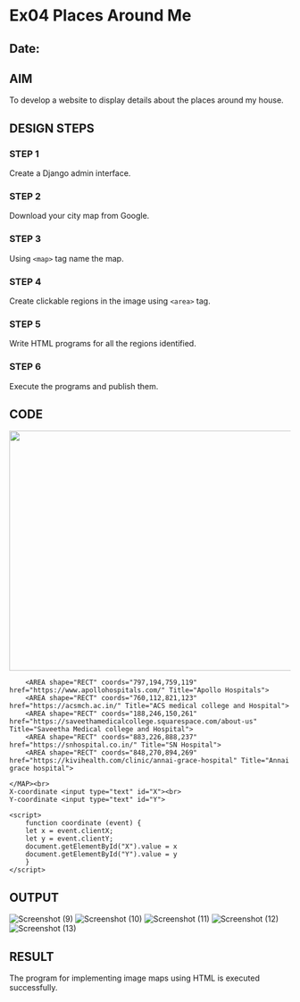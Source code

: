 # Ex04 Places Around Me
## Date: 

## AIM
To develop a website to display details about the places around my house.

## DESIGN STEPS

### STEP 1
Create a Django admin interface.

### STEP 2
Download your city map from Google.

### STEP 3
Using ```<map>``` tag name the map.

### STEP 4
Create clickable regions in the image using ```<area>``` tag.

### STEP 5 
Write HTML programs for all the regions identified.

### STEP 6
Execute the programs and publish them.

## CODE
<!DOCTYPE html>
<html lang="en">
<head>
    <meta charset="UTF-8">
    <meta name="viewport" content="width=device-width, initial-scale=1.0">
    <title>Image Map</title>
</head>
<body>
    <IMG src="map.png" width="1000" height="430" usemap="#MapNew" onmousemove="coordinate(event)"></IMG>
    <MAP name="MapNew">

        <AREA shape="RECT" coords="797,194,759,119" href="https://www.apollohospitals.com/" Title="Apollo Hospitals">
        <AREA shape="RECT" coords="760,112,821,123" href="https://acsmch.ac.in/" Title="ACS medical college and Hospital">
        <AREA shape="RECT" coords="188,246,150,261" href="https://saveethamedicalcollege.squarespace.com/about-us" Title="Saveetha Medical college and Hospital">
        <AREA shape="RECT" coords="883,226,888,237" href="https://snhospital.co.in/" Title="SN Hospital">
        <AREA shape="RECT" coords="848,270,894,269" href="https://kivihealth.com/clinic/annai-grace-hospital" Title="Annai grace hospital">

    </MAP><br>
    X-coordinate <input type="text" id="X"><br>
    Y-coordinate <input type="text" id="Y">

    <script>
        function coordinate (event) {
        let x = event.clientX;
        let y = event.clientY;
        document.getElementById("X").value = x
        document.getElementById("Y").value = y
        } 
    </script>

</body>
</html>

## OUTPUT

![Screenshot (9)](https://github.com/Pavithra-M119/NearMe/assets/119229774/4725a1b3-3b7a-4f40-a59f-4d3be03617b7)
![Screenshot (10)](https://github.com/Pavithra-M119/NearMe/assets/119229774/4a7b909c-0f8b-4a9d-b79f-c0a29759648d)
![Screenshot (11)](https://github.com/Pavithra-M119/NearMe/assets/119229774/9785511f-89ef-4cc5-894f-614fe6e5086a)
![Screenshot (12)](https://github.com/Pavithra-M119/NearMe/assets/119229774/4523e195-6703-4838-8f05-a1ab811b8968)
![Screenshot (13)](https://github.com/Pavithra-M119/NearMe/assets/119229774/a0bf38dc-bc5d-46e3-9d54-b613c0bfa8fe)







## RESULT
The program for implementing image maps using HTML is executed successfully.
